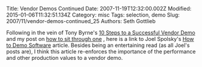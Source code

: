 Title: Vendor Demos Continued
Date: 2007-11-19T12:32:00.002Z
Modified: 2015-01-06T11:32:51.134Z
Category: misc
Tags: selection, demo
Slug: 2007/11/vendor-demos-continued_25
Authors: Seth Gottlieb

Following in the vein of Tony Byrne's [10 Steps to a Successful Vendor Demo](http://www.cmswatch.com/Feature/163-Better-Demos) and my post on [how to sit through one](http://www.contenthere.net/2007/09/how-to-make-the-most-out-of-a-vendor-demo.html) , here is a link to Joel Spolsky's [How to Demo Software](http://www.joelonsoftware.com/items/2007/11/16.html) article. Besides being an entertaining read (as all Joel's posts are), I think this article re-enforces the importance of the performance and other production values to a vendor demo.

  
  
